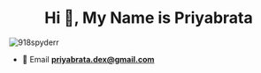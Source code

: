 <h1 align="center">Hi 👋, My Name is Priyabrata</h1>
<p align="left"> <img src="https://komarev.com/ghpvc/?username=918spyderr&label=Profile%20views&color=0e75b6&style=flat" alt="918spyderr" /> </p>

- 💌 Email **priyabrata.dex@gmail.com**



